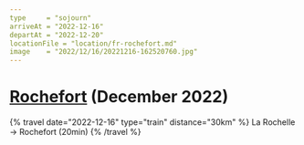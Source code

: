 ```yaml
---
type     = "sojourn"
arriveAt = "2022-12-16"
departAt = "2022-12-20"
locationFile = "location/fr-rochefort.md"
image    = "2022/12/16/20221216-162520760.jpg"
---
```


# [Rochefort](location/fr-rochefort.md) (December 2022)

{% travel date="2022-12-16" type="train" distance="30km" %}
La Rochelle → Rochefort (20min)
{% /travel %}
